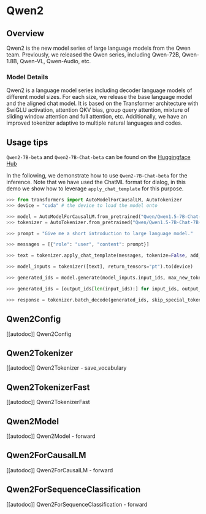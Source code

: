 <!--Copyright 2024 The Qwen Team and The HuggingFace Team. All rights reserved.

Licensed under the Apache License, Version 2.0 (the "License"); you may not use this file except in compliance with
the License. You may obtain a copy of the License at

http://www.apache.org/licenses/LICENSE-2.0

Unless required by applicable law or agreed to in writing, software distributed under the License is distributed on
an "AS IS" BASIS, WITHOUT WARRANTIES OR CONDITIONS OF ANY KIND, either express or implied. See the License for the
specific language governing permissions and limitations under the License.

⚠️ Note that this file is in Markdown but contain specific syntax for our doc-builder (similar to MDX) that may not be
rendered properly in your Markdown viewer.

-->

# Qwen2

## Overview

Qwen2 is the new model series of large language models from the Qwen team. Previously, we released the Qwen series, including Qwen-72B, Qwen-1.8B, Qwen-VL, Qwen-Audio, etc.

### Model Details

Qwen2 is a language model series including decoder language models of different model sizes. For each size, we release the base language model and the aligned chat model. It is based on the Transformer architecture with SwiGLU activation, attention QKV bias, group query attention, mixture of sliding window attention and full attention, etc. Additionally, we have an improved tokenizer adaptive to multiple natural languages and codes.


## Usage tips

`Qwen2-7B-beta` and `Qwen2-7B-Chat-beta` can be found on the [Huggingface Hub](https://huggingface.co/Qwen)

In the following, we demonstrate how to use `Qwen2-7B-Chat-beta` for the inference. Note that we have used the ChatML format for dialog, in this demo we show how to leverage `apply_chat_template` for this purpose.

```python
>>> from transformers import AutoModelForCausalLM, AutoTokenizer
>>> device = "cuda" # the device to load the model onto

>>> model = AutoModelForCausalLM.from_pretrained("Qwen/Qwen1.5-7B-Chat-7B-Chat-beta", device_map="auto")
>>> tokenizer = AutoTokenizer.from_pretrained("Qwen/Qwen1.5-7B-Chat-7B-Chat-beta")

>>> prompt = "Give me a short introduction to large language model."

>>> messages = [{"role": "user", "content": prompt}]

>>> text = tokenizer.apply_chat_template(messages, tokenize=False, add_generation_prompt=True)

>>> model_inputs = tokenizer([text], return_tensors="pt").to(device)

>>> generated_ids = model.generate(model_inputs.input_ids, max_new_tokens=512, do_sample=True)

>>> generated_ids = [output_ids[len(input_ids):] for input_ids, output_ids in zip(model_inputs.input_ids, generated_ids)]

>>> response = tokenizer.batch_decode(generated_ids, skip_special_tokens=True)[0]
```

## Qwen2Config

[[autodoc]] Qwen2Config

## Qwen2Tokenizer

[[autodoc]] Qwen2Tokenizer
    - save_vocabulary

## Qwen2TokenizerFast

[[autodoc]] Qwen2TokenizerFast

## Qwen2Model

[[autodoc]] Qwen2Model
    - forward

## Qwen2ForCausalLM

[[autodoc]] Qwen2ForCausalLM
    - forward

## Qwen2ForSequenceClassification

[[autodoc]] Qwen2ForSequenceClassification
    - forward
